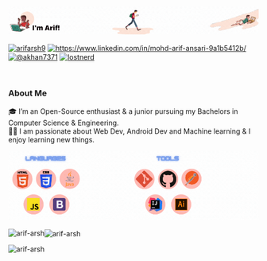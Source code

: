 <img  src = "https://github.com/Arif-arsh/Arif-arsh/blob/main/Assets/header.gif" >
<p align="left">
<a href="https://twitter.com/arifarsh9" target="blank"><img align="center" src="https://raw.githubusercontent.com/rahuldkjain/github-profile-readme-generator/master/src/images/icons/Social/twitter.svg" alt="arifarsh9" height="30" width="40" /></a>
<a href="https://linkedin.com/in/https://www.linkedin.com/in/mohd-arif-ansari-9a1b5412b/" target="blank"><img align="center" src="https://raw.githubusercontent.com/rahuldkjain/github-profile-readme-generator/master/src/images/icons/Social/linked-in-alt.svg" alt="https://www.linkedin.com/in/mohd-arif-ansari-9a1b5412b/" height="30" width="40" /></a>
<a href="https://medium.com/@akhan7371" target="blank"><img align="center" src="https://raw.githubusercontent.com/rahuldkjain/github-profile-readme-generator/master/src/images/icons/Social/medium.svg" alt="@akhan7371" height="30" width="40" /></a>
<a href="https://www.leetcode.com/lostnerd" target="blank"><img align="center" src="https://raw.githubusercontent.com/rahuldkjain/github-profile-readme-generator/master/src/images/icons/Social/leet-code.svg" alt="lostnerd" height="30" width="40" /></a>
</p><br>
<h3 align="left">About Me</h3>
<p align="left">
🎓 I’m an Open-Source enthusiast & a junior pursuing my Bachelors in Computer Science & Engineering.<br>
👨‍💻 I am passionate about Web Dev, Android Dev and Machine learning & I enjoy learning new things.<br></p>
<img src = "https://github.com/Arif-arsh/Arif-arsh/blob/main/Assets/lang&tools.gif">

<p><img align = "left" src="https://github-readme-stats.vercel.app/api/top-langs?username=arif-arsh&show_icons=true&locale=en&layout=compact" alt="arif-arsh" /></p>
<p><img align = "center" src="https://github-readme-stats.vercel.app/api?username=arif-arsh&show_icons=true&locale=en" alt="arif-arsh" /></p>

<p align = "left"> <img src="https://komarev.com/ghpvc/?username=arif-arsh&label=Profile%20views&color=0e75b6&style=flat" alt="arif-arsh" /> </p>

